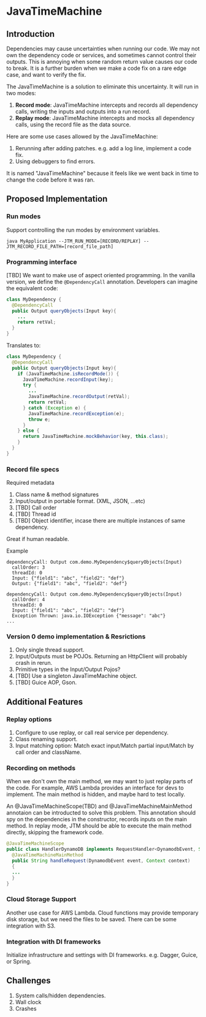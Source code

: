 # JavaTimeMachine

## Introduction

Dependencies may cause uncertainties when running our code. We may not own the dependency code or services, and sometimes cannot control their outputs. This is annoying when some random return value causes our code to break. It is a further burden when we make a code fix on a rare edge case, and want to verify the fix.

The JavaTimeMachine is a solution to eliminate this uncertainty. It will run in two modes:
1. **Record mode**: JavaTimeMachine intercepts and records all dependency calls, writing the inputs and outputs into a run record.
1. **Replay mode**: JavaTimeMachine intercepts and mocks all dependency calls, using the record file as the data source.

Here are some use cases allowed by the JavaTimeMachine:
1. Rerunning after adding patches. e.g. add a log line, implement a code fix.
1. Using debuggers to find errors.

It is named "JavaTimeMachine" because it feels like we went back in time to change the code before it was ran.

## Proposed Implementation
### Run modes
Support controlling the run modes by environment variables.

``java MyApplication --JTM_RUN_MODE=[RECORD/REPLAY] --JTM_RECORD_FILE_PATH=[record_file_path]``

### Programming interface
[TBD] We want to make use of aspect oriented programming. In the vanilla version, we define the `@DependencyCall` annotation. Developers can imagine the equivalent code: 
```java
class MyDependency {
  @DependencyCall
  public Output queryObjects(Input key){
    ...
    return retVal;
  }
}
```

Translates to:
```java
class MyDependency {
  @DependencyCall
  public Output queryObjects(Input key){
    if (JavaTimeMachine.isRecordMode()) {
      JavaTimeMachine.recordInput(key);
      try {
        ...
        JavaTimeMachine.recordOutput(retVal);
        return retVal;
      } catch (Exception e) {
        JavaTimeMachine.recordException(e);
        throw e;
      }
    } else {
      return JavaTimeMachine.mockBehavior(key, this.class);
    }
  }
}
```
### Record file specs
Required metadata
1. Class name & method signatures
1. Input/output in portable format. (XML, JSON, ...etc)
1. [TBD] Call order
1. [TBD] Thread id
1. [TBD] Object identifier, incase there are multiple instances of same dependency.

Great if human readable.

Example
```
dependencyCall: Output com.demo.MyDependency$queryObjects(Input)
  callOrder: 3
  threadId: 0
  Input: {"field1": "abc", "field2": "def"}
  Output: {"field1": "abc", "field2": "def"}

dependencyCall: Output com.demo.MyDependency$queryObjects(Input)
  callOrder: 4
  threadId: 0
  Input: {"field1": "abc", "field2": "def"}
  Exception Thrown: java.io.IOException {"message": "abc"}
...
```

### Version 0 demo implementation & Resrictions
1. Only single thread support.
2. Input/Outputs must be POJOs. Returning an HttpClient will probably crash in rerun.
3. Primitive types in the Input/Output Pojos?
4. [TBD] Use a singleton JavaTimeMachine object.
5. [TBD] Guice AOP, Gson.

## Additional Features
### Replay options
1. Configure to use replay, or call real service per dependency.
2. Class renaming support.
3. Input matching option: Match exact input/Match partial input/Match by call order and className.
### Recording on methods
When we don't own the main method, we may want to just replay parts of the code. For example, AWS Lambda provides an interface for devs to implement. The main method is hidden, and maybe hard to test locally.

An @JavaTimeMachineScope(TBD) and @JavaTimeMachineMainMethod annotaion can be introducted to solve this problem. This annotation should spy on the dependencies in the constructor, records inputs on the main method. In replay mode, JTM should be able to execute the main method directly, skipping the framework code.

```java
@JavaTimeMachineScope
public class HandlerDynamoDB implements RequestHandler<DynamodbEvent, String>{
  @JavaTimeMachineMainMethod
  public String handleRequest(DynamodbEvent event, Context context)
  {
  ...
  }
}
```
### Cloud Storage Support
Another use case for AWS Lambda. Cloud functions may provide temporary disk storage, but we need the files to be saved. There can be some integration with S3.

### Integration with DI frameworks
Initialize infrastructure and settings with DI frameworks. e.g. Dagger, Guice, or Spring.

## Challenges
1. System calls/hidden dependencies.
2. Wall clock
3. Crashes
